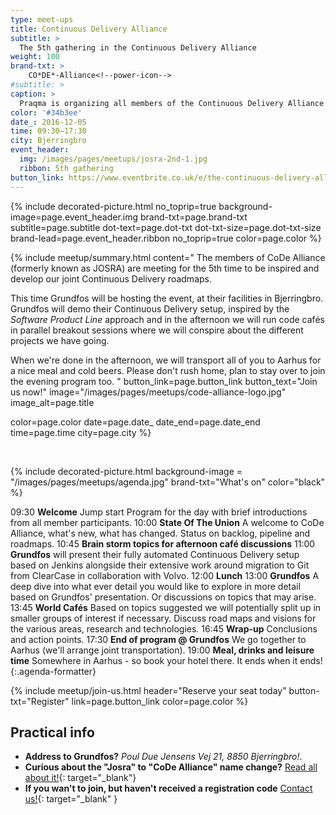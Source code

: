```yaml
---
type: meet-ups
title: Continuous Delivery Alliance
subtitle: >
  The 5th gathering in the Continuous Delivery Alliance
weight: 100
brand-txt: >
    CO*DE*-Alliance<!--power-icon-->
#subtitle: >
caption: >
  Praqma is organizing all members of the Continuous Delivery Alliance to meet at Grundfos, to a day of sharing, growing, inventing and planning.
color: '#34b3ee'
date_: 2016-12-05
time: 09:30—17:30
city: Bjerringbro
event_header:
  img: /images/pages/meetups/josra-2nd-1.jpg
  ribbon: 5th gathering
button_link: https://www.eventbrite.co.uk/e/the-continuous-delivery-alliance-gathering-tickets-29007858285
---
```


{% include decorated-picture.html
no_toprip=true
background-image=page.event_header.img
brand-txt=page.brand-txt
subtitle=page.subtitle
dot-text=page.dot-txt
dot-txt-size=page.dot-txt-size
brand-lead=page.event_header.ribbon
no_toprip=true
color=page.color %}

{% include meetup/summary.html
content="
The members of CoDe Alliance (formerly known as JOSRA) are meeting for the 5th time to be inspired and develop our joint Continuous Delivery roadmaps.

This time Grundfos will be hosting the event, at their facilities in Bjerringbro. Grundfos will demo their Continuous Delivery setup, inspired by the _Software Product Line_ approach and in the afternoon we will run code cafés in parallel breakout sessions where we will conspire about the different projects we have going.

When we're done in the afternoon, we will transport all of you to Aarhus for a nice meal and cold beers. Please don't rush home, plan to stay over to join the evening program too.
"
button_link=page.button_link
button_text="Join us now!"
image="/images/pages/meetups/code-alliance-logo.jpg"
image_alt=page.title

color=page.color
date=page.date_
date_end=page.date_end
time=page.time
city=page.city
%}


<br>

{% include decorated-picture.html
background-image = "/images/pages/meetups/agenda.jpg"
brand-txt="What's on"
color="black" %}

09:30
**Welcome** Jump start Program for the day with brief introductions from all member participants.
10:00
**State Of The Union** A welcome to CoDe Alliance, what's new, what has changed. Status on backlog, pipeline and roadmaps.
10:45
**Brain storm topics for afternoon café discussions**
11:00
**Grundfos** will present their fully automated Continuous Delivery setup based on Jenkins alongside their extensive work around migration to Git from ClearCase in collaboration with Volvo.
12:00
**Lunch**
13:00
**Grundfos** A deep dive into what ever detail you would like to explore in more detail based on Grundfos' presentation. Or discussions on topics that may arise.
13:45
**World Cafés** Based on topics suggested we will potentially split up in smaller groups of interest if necessary. Discuss road maps and visions for the various areas, research and technologies.
16:45
**Wrap-up** Conclusions and action points.
17:30
**End of program @ Grundfos** We go together to Aarhus (we'll arrange joint transportation).
19:00
**Meal, drinks and leisure time**  Somewhere in Aarhus - so book your hotel there. It ends when it ends!
{:.agenda-formatter}

{% include meetup/join-us.html header="Reserve your seat today" button-txt="Register" link=page.button_link color=page.color %}

## Practical info

* **Address to Grundfos?**  _Poul Due Jensens Vej 21, 8850 Bjerringbro!_.
* **Curious about the "Josra" to "CoDe Alliance" name change?** [Read all about it!](http://www.praqma.com/stories/code-alliance/){: target="_blank"}
* **If you wan't to join, but haven't received a registration code** [Contact us!](mailto:info@praqma.com){: target="_blank" }
